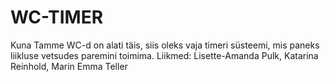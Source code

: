 # WC-TIMER
Kuna Tamme WC-d on alati täis, siis oleks vaja timeri süsteemi, mis paneks liikluse vetsudes paremini toimima.
Liikmed: Lisette-Amanda Pulk, Katarina Reinhold, Marin Emma Teller
